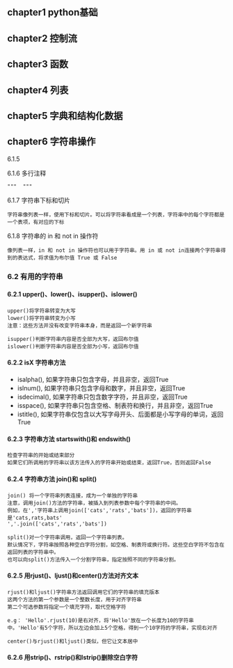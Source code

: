 ## chapter1 python基础

## chapter2 控制流

## chapter3 函数

## chapter4 列表

## chapter5 字典和结构化数据

## chapter6 字符串操作

6.1.5

6.1.6 多行注释

    """  """

6.1.7 字符串下标和切片

    字符串像列表一样，使用下标和切片。可以将字符串看成是一个列表，字符串中的每个字符都是一个表项，有对应的下标

6.1.8 字符串的 in 和 not in 操作符

    像列表一样，in 和 not in 操作符也可以用于字符串。用 in 或 not in连接两个字符串得到的表达式，将求值为布尔值 True 或 False

### 6.2 有用的字符串 

#### 6.2.1 upper()、lower()、isupper()、islower()

    upper()将字符串转变为大写
    lower()将字符串转变为小写
    注意：这些方法并没有改变字符串本身，而是返回一个新字符串

    isupper()判断字符串内容是否全部为大写，返回布尔值
    islower()判断字符串内容是否全部为小写，返回布尔值

#### 6.2.2 isX 字符串方法

- isalpha(), 如果字符串只包含字母，并且非空，返回True
- islnum(), 如果字符串只包含字母和数字，并且非空，返回True
- isdecimal(), 如果字符串只包含数字字符，并且非空，返回True
- isspace(), 如果字符串只包含空格、制表符和换行，并且非空，返回True
- istitle(), 如果字符串仅包含以大写字母开头、后面都是小写字母的单词，返回True

#### 6.2.3 字符串方法 startswith()和 endswith()

    检查字符串的开始或结束部分
    如果它们所调用的字符串以该方法传入的字符串开始或结束，返回True，否则返回False

#### 6.2.4 字符串方法 join()和 split()

    join() 将一个字符串列表连接，成为一个单独的字符串
    注意，调用join()方法的字符串，被插入到列表参数中每个字符串的中间。
    例如，在','字符串上调用join(['cats','rats','bats'])，返回的字符串是'cats,rats,bats'
    ','.join(['cats','rats','bats'])

    split()对一个字符串调用，返回一个字符串列表。
    默认情况下，字符串按照各种空白字符分割，如空格、制表符或换行符。这些空白字符不包含在返回列表的字符串中。
    也可以向split()方法传入一个分割字符串，指定按照不同的字符串分割。

#### 6.2.5 用rjust()、ljust()和center()方法对齐文本

    rjust()和ljust()字符串方法返回调用它们的字符串的填充版本
    这两个方法的第一个参数是一个整数长度，用于对齐字符串
    第二个可选参数将指定一个填充字符，取代空格字符

    e.g： 'Hello'.rjust(10)是右对齐，将'Hello'放在一个长度为10的字符串中。'Hello'有5个字符，所以左边会加上5个空格，得到一个10字符的字符串，实现右对齐

    center()与rjust()和ljust()类似，但它让文本居中

#### 6.2.6 用strip()、rstrip()和lstrip()删除空白字符